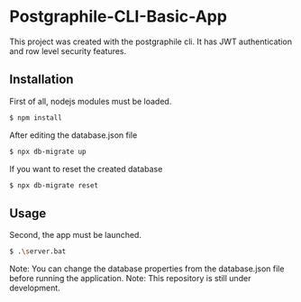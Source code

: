 # Postgraphile-CLI-Basic-App
This project was created with the postgraphile cli. It has JWT authentication and row level security features.

## Installation
First of all, nodejs modules must be loaded.
```bash
$ npm install
```
After editing the database.json file
```bash
$ npx db-migrate up
```

If you want to reset the created database
```bash
$ npx db-migrate reset
```

## Usage
Second, the app must be launched.

```bash
$ .\server.bat
```

Note: You can change the database properties from the database.json file before running the application.
Note: This repository is still under development.